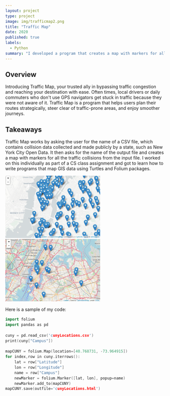 ```yaml
---
layout: project
type: project
image: img/trafficmap2.png
title: "Traffic Map"
date: 2020
published: true
labels:
  - Python
summary: "I developed a program that creates a map with markers for all the traffic collisions from the input file."
---
```

 ## Overview
Introducing Traffic Map, your trusted ally in bypassing traffic congestion and reaching your destination with ease. Often times, local drivers or daily commuters who don't use GPS navigators get stuck in traffic because they were not aware of it. Traffic Map is a program that helps users plan their routes strategically, steer clear of traffic-prone areas, and enjoy smoother journeys. 

## Takeaways
Traffic Map works by asking the user for the name of a CSV file, which contains collision data collected and made publicly by a state, such as New York City Open Data. It then asks for the name of the output file and creates a map with markers for all the traffic collisions from the input file. I worked on this individually as part of a CS class assignment and got to learn how to write programs that map GIS data using Turtles and Folium packages.

<div class="text-center p-4">
  <img width="300px" src="../img/traffic.png" class="img-thumbnail" >
  <img width="300px" src="../img/trafficmap3.png" class="img-thumbnail" >
</div>

Here is a sample of my code:

```cpp
import folium
import pandas as pd

cuny = pd.read_csv('cunyLocations.csv')
print(cuny["Campus"])

mapCUNY = folium.Map(location=[40.768731, -73.964915])
for index,row in cuny.iterrows():
    lat = row["Latitude"]
    lon = row["Longitude"]
    name = row["Campus"]
    newMarker = folium.Marker([lat, lon], popup=name)
    newMarker.add_to(mapCUNY)
mapCUNY.save(outfile='cunyLocations.html')
```

